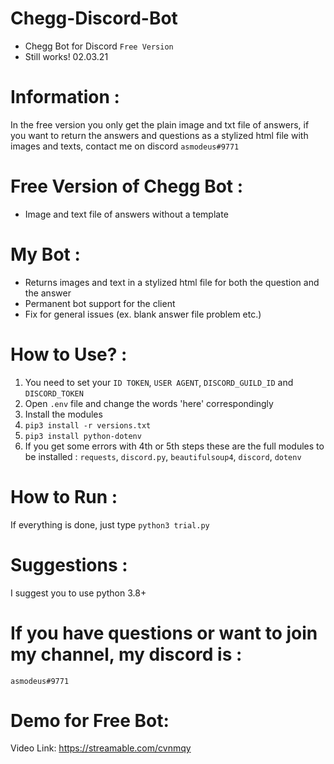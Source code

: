 # Chegg-Discord-Bot
- Chegg Bot for Discord ```Free Version```
- Still works! 02.03.21

# Information :
In the free version you only get the plain image and txt file of answers, if you want to return the answers and questions as a stylized html file with images and texts, contact me on discord ```asmodeus#9771```

# Free Version of Chegg Bot :
- Image and text file of answers without a template

# My Bot :
- Returns images and text in a stylized html file for both the question and the answer
- Permanent bot support for the client
- Fix for general issues (ex. blank answer file problem etc.)

# How to Use? :
1. You need to set your ```ID TOKEN```, ```USER AGENT```, ```DISCORD_GUILD_ID``` and ```DISCORD_TOKEN```
2. Open ```.env``` file and change the words 'here' correspondingly
3. Install the modules
4. ```pip3 install -r versions.txt```
5. ```pip3 install python-dotenv```
6. If you get some errors with 4th or 5th steps these are the full modules to be installed : ```requests```, ```discord.py```, ```beautifulsoup4```, ```discord```, ```dotenv```

# How to Run :
If everything is done, just type ```python3 trial.py```

# Suggestions :
I suggest you to use python 3.8+

# If you have questions or want to join my channel, my discord is :
```asmodeus#9771```

# Demo for Free Bot:
Video Link: https://streamable.com/cvnmqy
